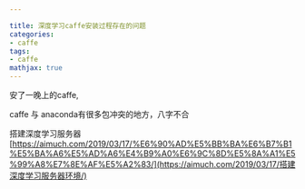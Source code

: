 ```yaml
---

title: 深度学习caffe安装过程存在的问题
categories:
- caffe
tags:
- caffe
mathjax: true
---
```




<!--more-->

安了一晚上的caffe,

caffe 与 anaconda有很多包冲突的地方，八字不合

搭建深度学习服务器[https://aimuch.com/2019/03/17/%E6%90%AD%E5%BB%BA%E6%B7%B1%E5%BA%A6%E5%AD%A6%E4%B9%A0%E6%9C%8D%E5%8A%A1%E5%99%A8%E7%8E%AF%E5%A2%83/](https://aimuch.com/2019/03/17/搭建深度学习服务器环境/) 